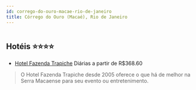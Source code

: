 ```yaml
---
id: corrego-do-ouro-macae-rio-de-janeiro
title: Córrego do Ouro (Macaé), Rio de Janeiro
---
```


<center><img src="https://static.hotelurbano.com/reservas/prod0/3/3825/54b3c6562d237_904439_447770395299661_2102013918_o.jpg" alt="" /></center>


## Hotéis ⭐️⭐️⭐️⭐️

-    [Hotel Fazenda Trapiche](https://www.hurb.com/aud/https://www.hurb.com/hoteis/macae/hotel-fazenda-trapiche-3825?cmp=18055) Diárias a partir de R$368.60
   > O Hotel Fazenda Trapiche desde 2005 oferece o que há de melhor na Serra Macaense para seu evento ou entretenimento.
